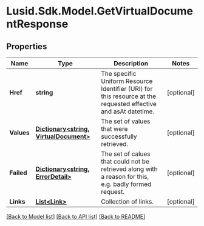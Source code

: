 # Lusid.Sdk.Model.GetVirtualDocumentResponse

## Properties

Name | Type | Description | Notes
------------ | ------------- | ------------- | -------------
**Href** | **string** | The specific Uniform Resource Identifier (URI) for this resource at the requested effective and asAt datetime. | [optional] 
**Values** | [**Dictionary&lt;string, VirtualDocument&gt;**](VirtualDocument.md) | The set of values that were successfully retrieved. | [optional] 
**Failed** | [**Dictionary&lt;string, ErrorDetail&gt;**](ErrorDetail.md) | The set of calues that could not be retrieved along with a reason for this, e.g. badly formed request. | [optional] 
**Links** | [**List&lt;Link&gt;**](Link.md) | Collection of links. | [optional] 

[[Back to Model list]](../README.md#documentation-for-models) [[Back to API list]](../README.md#documentation-for-api-endpoints) [[Back to README]](../README.md)

